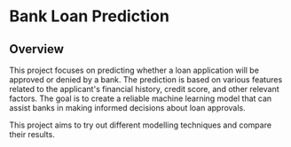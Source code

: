 # Bank Loan Prediction

## Overview

This project focuses on predicting whether a loan application will be approved or denied by a bank. The prediction is based on various features related to the applicant's financial history, credit score, and other relevant factors. The goal is to create a reliable machine learning model that can assist banks in making informed decisions about loan approvals.

This project aims to try out different modelling techniques and compare their results.
